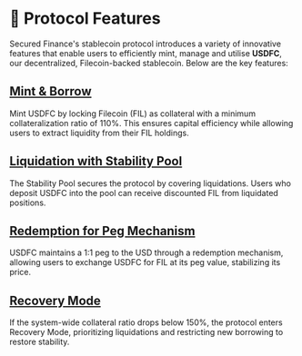 # 🔦 Protocol Features

Secured Finance's stablecoin protocol introduces a variety of innovative features that enable users to efficiently mint, manage and utilise **USDFC**, our decentralized, Filecoin-backed stablecoin. Below are the key features:

## [**Mint & Borrow**](mint-and-borrow.md)

Mint USDFC by locking Filecoin (FIL) as collateral with a minimum collateralization ratio of 110%. This ensures capital efficiency while allowing users to extract liquidity from their FIL holdings.

## [**Liquidation with Stability Pool**](liquidation-with-stability-pool.md)

The Stability Pool secures the protocol by covering liquidations. Users who deposit USDFC into the pool can receive discounted FIL from liquidated positions.

## [**Redemption for Peg Mechanism**](redemption-as-peg-mechanism.md)

USDFC maintains a 1:1 peg to the USD through a redemption mechanism, allowing users to exchange USDFC for FIL at its peg value, stabilizing its price.

## [**Recovery Mode**](recovery-mode.md)

If the system-wide collateral ratio drops below 150%, the protocol enters Recovery Mode, prioritizing liquidations and restricting new borrowing to restore stability.
